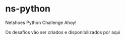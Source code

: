 # ns-python
Netshoes Python Challenge Ahoy!

Os desafios vão ser criados e disponibilizados por aqui
